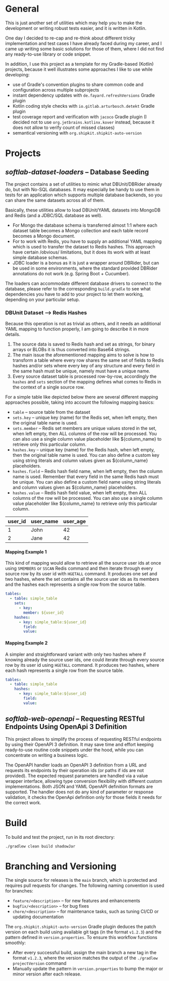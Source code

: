 # General

This is just another set of utilities which may help you to make the development or writing robust tests easier, and it is written in Kotlin.

One day I decided to re-cap and re-think about different tricky implementation and test cases I have already faced during my career, 
and I came up writing some basic solutions for those of them, where I did not find any ready-to-use library or code snippet.

In addition, I use this project as a template for my Gradle-based (Kotlin) projects, because it well illustrates some approaches I like to use while developing:
* use of Gradle's convention plugins to share common code and configuration across multiple subprojects
* instant dependency updates with `de.fayard.refreshVersions` Gradle plugin
* Kotlin coding style checks with `io.gitlab.arturbosch.detekt` Gradle plugin
* test coverage report and verification with `jacoco` Gradle plugin (I decided not to use `org.jetbrains.kotlinx.kover` instead, because it does not allow to verify count of missed classes)
* semantical versioning with `org.shipkit.shipkit-auto-version`

# Projects

## _softlab-dataset-loaders_ – Database Seeding

The project contains a set of utilities to mimic what DBUnit/DBRider already do, but with No-SQL databases. 
It may especially be handy to use them in tests for an application which supports multiple database backends, so you can share the same datasets across all of them.

Basically, these utilities allow to load DBUnit/YAML datasets into MongoDB and Redis (and a JDBC/SQL database as well). 
* For Mongo the database schema is transferred almost 1:1 where each dataset table becomes a Mongo collection and each table record becomes a Mongo document.
* For to work with Redis, you have to supply an additional YAML mapping which is used to transfer the dataset to Redis hashes. This approach have certain /obvious/ limitations, but it does its work with at least simple database schemas.
* JDBC loader is a bonus as it is just a wrapper around DBRider, but can be used in some environments, where the standard provided DBRider annotations do not work (e.g. Spring Boot + Cucumber).

The loaders can accommodate different database drivers to connect to the database, please refer to the corresponding `build.gradle` to see what dependencies you have to add to your project to let them working, depending on your particular setup.

### DBUnit Dataset –> Redis Hashes

Because this operation is not as trivial as others, and it needs an additional YAML mapping to function properly, I am going to describe it in more details.

1. The source data is saved to Redis hash and set as strings, for binary arrays or BLOBs it is thus converted into Base64 strings.
2. The main issue the aforementioned mapping aims to solve is how to transform a table where every row shares the same set of fields
to Redis hashes and/or sets where every key of any structure and every field in the same hash must be unique, namely must have a unique name.
3. Every source dataset table is processed row-by-row, accordingly the `hashes` and `sets` section of the mapping defines 
what comes to Redis in the context of a single source row.

For a simple table like depicted below there are several different mapping approaches possible, taking into account the following mapping basics:
* `table` – source table from the dataset
* `sets.key` – unique key (name) for the Redis set, when left empty, then the original table name is used.
* `sets.member` – Redis set members are unique values stored in the set, when left empty, then ALL columns of the row will be processed.
You can also use a single column value placeholder like ${column_name} to retrieve only this particular column.
* `hashes.key` – unique key (name) for the Redis hash, when left empty, then the original table name is used.
You can also define a custom key using string literals and column values given as ${column_name} placeholders.
* `hashes.field` – Redis hash field name, when left empty, then the column name is used. Remember that every field in the same Redis hash must be unique. 
You can also define a custom field name using string literals and column values given as ${column_name} placeholders.
* `hashes.value` – Redis hash field value, when left empty, then ALL columns of the row will be processed.
You can also use a single column value placeholder like ${column_name} to retrieve only this particular column.

| user_id | user_name | user_age |
|---------| --------- |----------|
| 1       | John      | 42       |
| 2       | Jane      | 42       |

#### Mapping Example 1

This kind of mapping would allow to retrieve all the source user ids at once using `SMEMBERS` or `SSCAN` Redis command and then iterate through 
every source row by its user id with `HGETALL` command.
It produces one set and two hashes, where the set contains all the source user ids as its members and the hashes each 
represents a single row from the source table.

```yaml
tables:
  - table: simple_table
    sets:
      - key:
        member: ${user_id}
    hashes:
      - key: simple_table:${user_id}
        field:
        value:
```
#### Mapping Example 2

A simpler and straightforward variant with only two hashes where if knowing already the source user ids, one could iterate through 
every source row by its user id using `HGETALL` command. It produces two hashes, where each hash represents a single row from the source table.

```yaml
tables:
  - table: simple_table
    hashes:
      - key: simple_table:${user_id}
        field:
        value:
```

## _softlab-web-openapi_ – Requesting RESTful Endpoints Using OpenApi 3 Definition

This project allows to simplify the process of requesting RESTful endpoints by using their OpenAPI 3 definition. It may save time and effort 
keeping ready-to-use routine code snippets under the hood, while you can concentrate on writing a business logic.

The OpenAPI handler loads an OpenAPI 3 definition from a URL and requests its endpoints by their operation ids (or paths if ids are 
not provided). The expected request parameters are handled via a value wrapper interface, allowing type conversion flexibility with different 
custom implementations. Both JSON and YAML OpenAPI definition formats are supported. The handler does not do any kind of parameter 
or response validation, it checks the OpenApi definition only for those fields it needs for the correct work. 

# Build

To build and test the project, run in its root directory:

```
./gradlew clean build shadowJar
```

# Branching and Versioning

The single source for releases is the `main` branch, which is protected and requires pull requests for changes.
The following naming convention is used for branches:
* `feature/<description>` – for new features and enhancements
* `bugfix/<description>` – for bug fixes
* `chore/<description>` – for maintenance tasks, such as tuning CI/CD or updating documentation

The `org.shipkit.shipkit-auto-version` Gradle plugin deduces the patch version on each build using available git tags (in the format `v1.2.3`)
and the pattern defined in `version.properties`. To ensure this workflow functions smoothly:
* After every successful build, assign the main branch a new tag in the format `v1.2.3`, where the version matches the output of 
the `./gradlew projectVersion` command
* Manually update the pattern in `version.properties` to bump the major or minor version after each release.